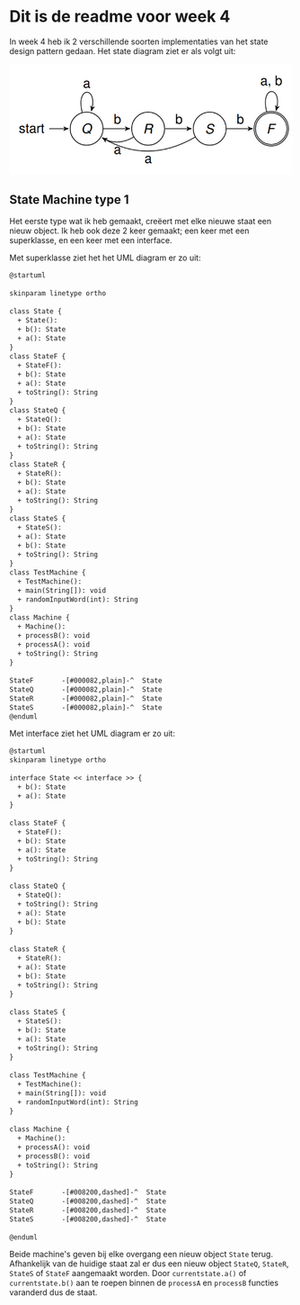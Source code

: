 
# Dit is de readme voor week 4

In week 4 heb ik 2 verschillende soorten implementaties van het state design pattern gedaan.
Het state diagram ziet er als volgt uit:

![statediag](../../images/week4-statemachine.png)

## State Machine type 1

Het eerste type wat ik heb gemaakt, creëert met elke nieuwe staat een nieuw object.
Ik heb ook deze 2 keer gemaakt; een keer met een superklasse, en een keer met een interface.

Met superklasse ziet het het UML diagram er zo uit:

```plantuml
@startuml

skinparam linetype ortho

class State {
  + State(): 
  + b(): State
  + a(): State
}
class StateF {
  + StateF(): 
  + b(): State
  + a(): State
  + toString(): String
}
class StateQ {
  + StateQ(): 
  + b(): State
  + a(): State
  + toString(): String
}
class StateR {
  + StateR(): 
  + b(): State
  + a(): State
  + toString(): String
}
class StateS {
  + StateS(): 
  + a(): State
  + b(): State
  + toString(): String
}
class TestMachine {
  + TestMachine(): 
  + main(String[]): void
  + randomInputWord(int): String
}
class Machine {
  + Machine(): 
  + processB(): void
  + processA(): void
  + toString(): String
}

StateF       -[#000082,plain]-^  State       
StateQ       -[#000082,plain]-^  State       
StateR       -[#000082,plain]-^  State       
StateS       -[#000082,plain]-^  State       
@enduml

```

Met interface ziet het UML diagram er zo uit:

```plantuml
@startuml
skinparam linetype ortho

interface State << interface >> {
  + b(): State
  + a(): State
}

class StateF {
  + StateF(): 
  + b(): State
  + a(): State
  + toString(): String
}

class StateQ {
  + StateQ(): 
  + toString(): String
  + a(): State
  + b(): State
}

class StateR {
  + StateR(): 
  + a(): State
  + b(): State
  + toString(): String
}

class StateS {
  + StateS(): 
  + b(): State
  + a(): State
  + toString(): String
}

class TestMachine {
  + TestMachine(): 
  + main(String[]): void
  + randomInputWord(int): String
}

class Machine {
  + Machine(): 
  + processA(): void
  + processB(): void
  + toString(): String
}

StateF       -[#008200,dashed]-^  State       
StateQ       -[#008200,dashed]-^  State       
StateR       -[#008200,dashed]-^  State       
StateS       -[#008200,dashed]-^  State       

@enduml
```

Beide machine's geven bij elke overgang een nieuw object `State` terug.
Afhankelijk van de huidige staat zal er dus een nieuw object `StateQ`, `StateR`, `StateS` of `StateF` aangemaakt worden.
Door `currentstate.a()` of `currentstate.b()` aan te roepen binnen de `processA` en `processB` functies varanderd dus de staat.
